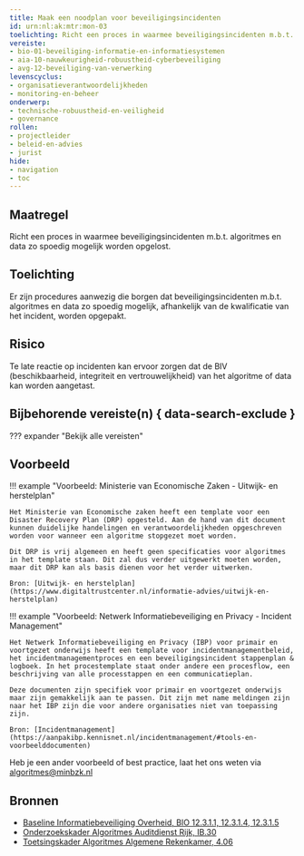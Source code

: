 ```yaml
---
title: Maak een noodplan voor beveiligingsincidenten
id: urn:nl:ak:mtr:mon-03
toelichting: Richt een proces in waarmee beveiligingsincidenten m.b.t. algoritmes en data zo spoedig mogelijk worden opgelost.
vereiste:
- bio-01-beveiliging-informatie-en-informatiesystemen
- aia-10-nauwkeurigheid-robuustheid-cyberbeveiliging
- avg-12-beveiliging-van-verwerking
levenscyclus:
- organisatieverantwoordelijkheden
- monitoring-en-beheer
onderwerp:
- technische-robuustheid-en-veiligheid
- governance
rollen:
- projectleider
- beleid-en-advies
- jurist
hide:
- navigation
- toc
---
```


<!-- tags -->

## Maatregel
Richt een proces in waarmee beveiligingsincidenten m.b.t. algoritmes en data zo spoedig mogelijk worden opgelost.


## Toelichting
Er zijn procedures aanwezig die borgen dat beveiligingsincidenten m.b.t. algoritmes en data zo spoedig mogelijk, afhankelijk van de kwalificatie van het incident, worden opgepakt.


## Risico
Te late reactie op incidenten kan ervoor zorgen dat de BIV (beschikbaarheid, integriteit en vertrouwelijkheid) van het algoritme of data kan worden aangetast.

## Bijbehorende vereiste(n) { data-search-exclude }
??? expander "Bekijk alle vereisten"
    <!-- list_vereisten_on_maatregelen_page -->



## Voorbeeld

!!! example "Voorbeeld: Ministerie van Economische Zaken - Uitwijk- en herstelplan"
	
	Het Ministerie van Economische zaken heeft een template voor een Disaster Recovery Plan (DRP) opgesteld. Aan de hand van dit document kunnen duidelijke handelingen en verantwoordelijkheden opgeschreven worden voor wanneer een algoritme stopgezet moet worden.
	
	Dit DRP is vrij algemeen en heeft geen specificaties voor algoritmes in het template staan. Dit zal dus verder uitgewerkt moeten worden, maar dit DRP kan als basis dienen voor het verder uitwerken.
	
	Bron: [Uitwijk- en herstelplan](https://www.digitaltrustcenter.nl/informatie-advies/uitwijk-en-herstelplan)

!!! example "Voorbeeld: Netwerk Informatiebeveiliging en Privacy - Incident Management"

	Het Netwerk Informatiebeveiliging en Privacy (IBP) voor primair en voortgezet onderwijs heeft een template voor incidentmanagementbeleid, het incidentmanagementproces en een beveiligingsincident stappenplan & logboek. In het procestemplate staat onder andere een procesflow, een beschrijving van alle processtappen en een communicatieplan.

	Deze documenten zijn specifiek voor primair en voortgezet onderwijs maar zijn gemakkelijk aan te passen. Dit zijn met name meldingen zijn naar het IBP zijn die voor andere organisaties niet van toepassing zijn. 
 
	Bron: [Incidentmanagement](https://aanpakibp.kennisnet.nl/incidentmanagement/#tools-en-voorbeelddocumenten)

Heb je een ander voorbeeld of best practice, laat het ons weten via [algoritmes@minbzk.nl](mailto:algoritmes@minbzk.nl) 


## Bronnen

- [Baseline Informatiebeveiliging Overheid, BIO 12.3.1.1, 12.3.1.4, 12.3.1.5](https://www.digitaleoverheid.nl/overzicht-van-alle-onderwerpen/cybersecurity/bio-en-ensia/baseline-informatiebeveiliging-overheid/)
- [Onderzoekskader Algoritmes Auditdienst Rijk, IB.30](https://www.rijksoverheid.nl/documenten/rapporten/2023/07/11/onderzoekskader-algoritmes-adr-2023)
- [Toetsingskader Algoritmes Algemene Rekenkamer, 4.06](https://www.rekenkamer.nl/onderwerpen/algoritmes/documenten/publicaties/2024/05/15/het-toetsingskader-aan-de-slag)
